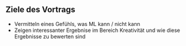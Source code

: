 ## Ziele des Vortrags

* Vermitteln eines Gefühls, was ML kann / nicht kann
* Zeigen interessanter Ergebnise im Bereich Kreativität und wie diese
  Ergebnisse zu bewerten sind